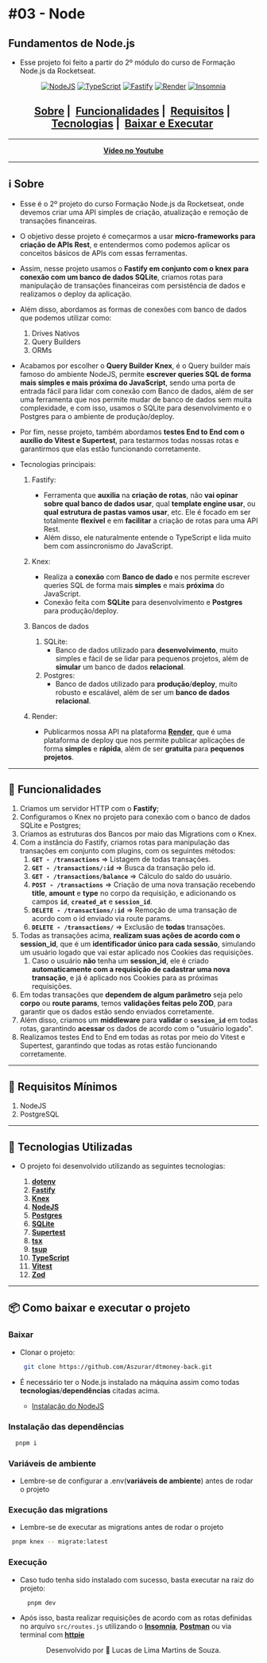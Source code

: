 # #03 - Node

## Fundamentos de Node.js

- Esse projeto foi feito a partir do 2º módulo do curso de Formação Node.js da Rocketseat.

<div align="center">

[![NodeJS](https://img.shields.io/badge/node.js-6DA55F?style=for-the-badge&logo=node.js&logoColor=white)](https://nodejs.org/pt) [![TypeScript](https://img.shields.io/badge/typescript-%23007ACC.svg?style=for-the-badge&logo=typescript&logoColor=white)](https://www.typescriptlang.org/) [![Fastify](https://img.shields.io/badge/fastify-%23000000.svg?style=for-the-badge&logo=fastify&logoColor=white)](https://fastify.dev/) [![Render](https://img.shields.io/badge/Render-%46E3B7.svg?style=for-the-badge&logo=render&logoColor=white)](https://render.com/) [![Insomnia](https://img.shields.io/badge/Insomnia-black?style=for-the-badge&logo=insomnia&logoColor=5849BE)](https://insomnia.rest/)
</div>

<div align="center">
        <h2>
          <a href="#information_source-sobre">Sobre</a>&nbsp;|&nbsp;
          <a href="#dizzy-funcionalidades">Funcionalidades</a>&nbsp;|&nbsp;
          <a href="#seedling-requisitos-mínimos">Requisitos</a>&nbsp;|&nbsp;
          <a href="#rocket-tecnologias-utilizadas">Tecnologias</a>&nbsp;|&nbsp;
          <a href="#package-como-baixar-e-executar-o-projeto">Baixar e Executar</a>&nbsp;
        </h2>
</div>

---

<div align="center" >

**[Vídeo no Youtube]()**

</div>

---

## :information_source: Sobre

- Esse é o 2º projeto do curso Formação Node.js da Rocketseat, onde devemos criar uma API simples de criação, atualização e remoção de transações financeiras.
- O objetivo desse projeto é começarmos a usar **micro-frameworks para criação de APIs Rest**, e entendermos como podemos aplicar os conceitos básicos de APIs com essas ferramentas.
- Assim, nesse projeto usamos o **Fastify em conjunto com o knex para conexão com um banco de dados SQLite**, criamos rotas para manipulação de transações financeiras com persistência de dados e realizamos o deploy da aplicação.
- Além disso, abordamos as formas de conexões com banco de dados que podemos utilizar como:
  1. Drives Nativos
  2. Query Builders
  3. ORMs
- Acabamos por escolher o **Query Builder Knex**, é o Query builder mais famoso do ambiente NodeJS, permite **escrever queries SQL de forma mais simples e mais próxima do JavaScript**, sendo uma porta de entrada fácil para lidar com conexão com Banco de dados, além de ser uma ferramenta que nos permite mudar de banco de dados sem muita complexidade, e com isso, usamos o SQLite para desenvolvimento e o Postgres para o ambiente de produção/deploy.
- Por fim, nesse projeto, também abordamos **testes End to End com o auxílio do Vitest e Supertest**, para testarmos todas nossas rotas e garantirmos que elas estão funcionando corretamente.
  
- Tecnologias principais:
   1. Fastify:
       - Ferramenta que **auxilia**  na **criação de rotas**, não **vai opinar sobre qual banco de dados usar**, qual **template engine usar**, ou **qual estrutura de pastas vamos usar**, etc. Ele é focado em ser totalmente **flexível** e em **facilitar** a criação de rotas para uma API Rest.
       - Além disso, ele naturalmente entende o TypeScript e lida muito bem com assincronismo do JavaScript.

   2. Knex:
      - Realiza a **conexão** com **Banco de dado** e nos permite escrever queries SQL de forma mais **simples** e mais **próxima** do JavaScript.
      - Conexão feita com **SQLite** para desenvolvimento e **Postgres** para produção/deploy.

   3. Bancos de dados
      1. SQLite:
         - Banco de dados utilizado para **desenvolvimento**, muito simples e fácil de se lidar para pequenos projetos, além de **simular** um banco de dados **relacional**.
      2. Postgres:
         - Banco de dados utilizado para **produção**/**deploy**, muito robusto e escalável, além de ser um **banco de dados relacional**.

   4. Render:
        - Publicarmos nossa API na plataforma **[Render](https://render.com/)**, que é uma plataforma de deploy que nos permite publicar aplicações de forma **simples** e **rápida**, além de ser **gratuita** para **pequenos projetos**.
  
---

## :dizzy: Funcionalidades

  1. Criamos um servidor HTTP com o **Fastify**;
  2. Configuramos o Knex no projeto para conexão com o banco de dados SQLite e Postgres;
  3. Criamos as estruturas dos Bancos por maio das Migrations com o Knex.
  4. Com a instância do Fastify, criamos rotas para manipulação das transações em conjunto com plugins, com os seguintes métodos:
     1. **```GET - /transactions```** => Listagem de todas transações.
     2. **```GET - /transactions/:id```** => Busca da transação pelo id.
     3. **```GET - /transactions/balance```** => Cálculo do saldo do usuário.
     4. **```POST - /transactions```** => Criação de uma nova transação recebendo **title**, **amount** e **type** no corpo da requisição, e adicionando os campos **```id```**, **```created_at```** e **```session_id```**.
     5. **```DELETE - /transactions/:id```** => Remoção de uma transação de acordo com o id enviado via route params.
     6. **```DELETE - /transactions/```** => Exclusão de **todas** transações.
  5. Todas as transações acima, **realizam suas ações de acordo com o session_id**, que é um **identificador único para cada sessão**, simulando um usuário logado que vai estar aplicado nos Cookies das requisições.
     1. Caso o usuário **não** tenha um **session_id**, ele é criado **automaticamente com a requisição de cadastrar uma nova transação**, e já é aplicado nos Cookies para as próximas requisições.
  6. Em todas transações que **dependem de algum parâmetro** seja pelo **corpo** ou **route params**, temos **validações feitas pelo ZOD**, para garantir que os dados estão sendo enviados corretamente.
  7. Além disso, criamos um **middleware** para **validar** o **```session_id```** em todas rotas, garantindo **acessar** os dados de acordo com o "usuário logado".
  8. Realizamos testes End to End em todas as rotas por meio do Vitest e Supertest, garantindo que todas as rotas estão funcionando corretamente.

---

## :seedling: Requisitos Mínimos

  1. NodeJS
  2. PostgreSQL

---

## :rocket: Tecnologias Utilizadas

- O projeto foi desenvolvido utilizando as seguintes tecnologias:

  1. **[dotenv](https://www.npmjs.com/package/dotenv)**
  2. **[Fastify](https://fastify.dev/)**
  3. **[Knex](http://knexjs.org/)**
  4. **[NodeJS](https://nodejs.org/pt)**
  5. **[Postgres](https://www.postgresql.org/)**
  6. **[SQLite](https://www.sqlite.org/index.html)**
  7. **[Supertest](https://www.npmjs.com/package/supertest)**
  8. **[tsx](https://www.npmjs.com/package/tsx)**
  9. **[tsup](https://tsup.egoist.dev)**
  10. **[TypeScript](https://www.typescriptlang.org/)**
  11. **[Vitest](https://www.npmjs.com/package/vitest)**
  12. **[Zod](https://zod.dev/)**

---

## :package: Como baixar e executar o projeto

### Baixar

- Clonar o projeto:

  ```bash
   git clone https://github.com/Aszurar/dtmoney-back.git
  ```

- É necessário ter o Node.js instalado na máquina assim como todas **tecnologias**/**dependências** citadas acima.
  - [Instalação do NodeJS](https://nodejs.org/en/)

### Instalação das dependências

```bash
  pnpm i
```

### Variáveis de ambiente

- Lembre-se de configurar a .env(**variáveis de ambiente**) antes de rodar o projeto

### Execução das migrations

- Lembre-se de executar as migrations antes de rodar o projeto

```bash
 pnpm knex -- migrate:latest
```

### Execução

- Caso tudo tenha sido instalado com sucesso, basta executar na raiz do projeto:

  ```bash
    pnpm dev
  ```

- Após isso, basta realizar requisições de acordo com as rotas definidas no arquivo `src/routes.js` utilizando o **[Insomnia](https://insomnia.rest/)**, **[Postman](https://www.postman.com/)** ou via terminal com **[httpie](https://httpie.io/)**

<div align="center">

Desenvolvido por :star2: Lucas de Lima Martins de Souza.

</div>

